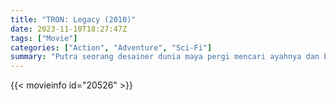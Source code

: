 ```yaml
---
title: "TRON: Legacy (2010)"
date: 2023-11-10T18:27:47Z
tags: ["Movie"]
categories: ["Action", "Adventure", "Sci-Fi"]
summary: "Putra seorang desainer dunia maya pergi mencari ayahnya dan berakhir di dunia digital yang dirancang ayahnya. Dia bertemu dengan ciptaan ayahnya yang rusak dan sekutu unik yang lahir di dunia digital."
---
```


<mux-player stream-type="on-demand"
src="https://kp3d-my.sharepoint.com/personal/ryoo_kp3d_onmicrosoft_com/_layouts/15/download.aspx?share=ERRGkchtc7VDgpHvyO5Yg74B_91nnmi6NrP4IOuKLFRacA" prefer-playback="mse" controls>

</mux-player>


{{< movieinfo id="20526" >}}

<script src="https://cdn.jsdelivr.net/npm/@mux/mux-player"></script>

 <script type="application/ld+json ">
{
"@context": "https://schema.org/",
"@type": "VideoObject",
"name": "TRON: Legacy (2010)",
"contentUrl": "https://stream.mux.com/N01h8ObiBITKtUrflhhhkDOXu1eVSOeoWdCceanMRqOc.m3u8",
"thumbnailUrl": "https://www.themoviedb.org/t/p/original/AoD7AY41iUn4yuBRLYGFCANVsGk.jpg?width=314&fit_mode=preserve&time=25",
"uploadDate": "2023-11-10T18:27:47Z",
}

</script>